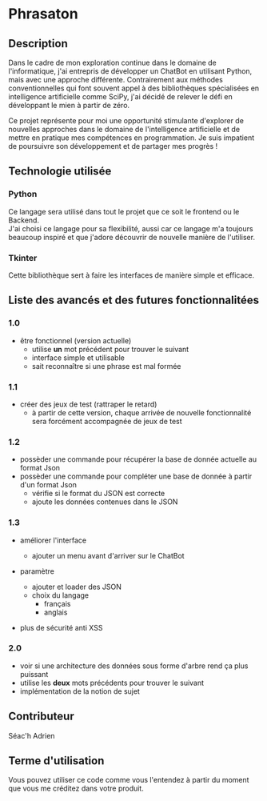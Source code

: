 # Phrasaton

## Description
Dans le cadre de mon exploration continue dans le domaine de l'informatique, j'ai entrepris de développer un ChatBot en utilisant Python, mais avec une approche différente. Contrairement aux méthodes conventionnelles qui font souvent appel à des bibliothèques spécialisées en intelligence artificielle comme SciPy, j'ai décidé de relever le défi en développant le mien à partir de zéro.

Ce projet représente pour moi une opportunité stimulante d'explorer de nouvelles approches dans le domaine de l'intelligence artificielle et de mettre en pratique mes compétences en programmation. Je suis impatient de poursuivre son développement et de partager mes progrès !

## Technologie utilisée
### Python 
Ce langage sera utilisé dans tout le projet que ce soit le frontend ou le Backend.  
J'ai choisi ce langage pour sa flexibilité, aussi car ce langage m'a toujours beaucoup inspiré et que j'adore découvrir de nouvelle manière de l'utiliser.  

### Tkinter
Cette bibliothèque sert à faire les interfaces de manière simple et efficace.

## Liste des avancés et des futures fonctionnalitées

### 1.0  
 - être fonctionnel (version actuelle)
    - utilise **un** mot précédent pour trouver le suivant
    - interface simple et utilisable
    - sait reconnaître si une phrase est mal formée

### 1.1
 - créer des jeux de test (rattraper le retard)
    - à partir de cette version, chaque arrivée de nouvelle fonctionnalité sera forcément accompagnée de jeux de test

### 1.2  
 - possèder une commande pour récupérer la base de donnée actuelle au format Json  
 - possèder une commande pour compléter une base de donnée à partir d'un format Json
    - vérifie si le format du JSON est correcte
    - ajoute les données contenues dans le JSON

### 1.3  
 - améliorer l'interface 
    - ajouter un menu avant d'arriver sur le ChatBot
 - paramètre 
    - ajouter et loader des JSON
    - choix du langage
        - français
        - anglais
        
 - plus de sécurité anti XSS 

### 2.0
 - voir si une architecture des données sous forme d'arbre rend ça plus puissant
 - utilise les **deux** mots précédents pour trouver le suivant
 - implémentation de la notion de sujet 


## Contributeur  
Séac'h Adrien

## Terme d'utilisation  
Vous pouvez utiliser ce code comme vous l'entendez à partir du moment que vous me créditez dans votre produit.